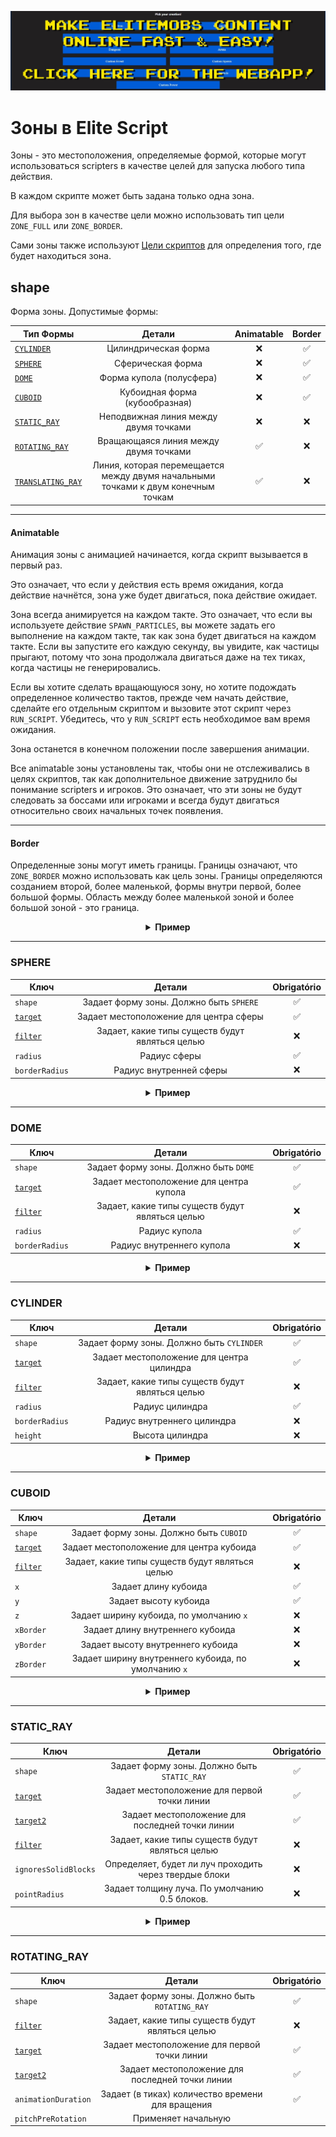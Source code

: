 [![webapp_banner.jpg](../../../img/wiki/webapp_banner.jpg)](https://magmaguy.com/webapp/webapp.html)

# Зоны в Elite Script

Зоны - это местоположения, определяемые формой, которые могут использоваться scripters  в качестве целей для запуска любого типа действия.

В каждом скрипте может быть задана только одна зона.

Для выбора зон в качестве цели можно использовать тип цели `ZONE_FULL` или `ZONE_BORDER`.

Сами зоны также используют [Цели скриптов]($language$/elitemobs/elitescript_targets.md) для определения того, где будет находиться зона.

## shape

Форма зоны. Допустимые формы:

| Тип Формы                                                               | Детали | Animatable | Border |
|--------------------------------------------------------------------------| :-: | :-: | :-: |
| [`CYLINDER`]($language$/elitemobs/elitescript_zones.md&section=cylinder)         | Цилиндрическая форма | ❌ | ✅ |
| [`SPHERE`]($language$/elitemobs/elitescript_zones.md&section=sphere)             | Сферическая форма | ❌ | ✅ |
| [`DOME`]($language$/elitemobs/elitescript_zones.md&section=dome)                 | Форма купола (полусфера) | ❌ | ✅ |
| [`CUBOID`]($language$/elitemobs/elitescript_zones.md&section=cuboid)             | Кубоидная форма (кубообразная) | ❌ | ✅ |
| [`STATIC_RAY`]($language$/elitemobs/elitescript_zones.md&section=static_ray)     | Неподвижная линия между двумя точками | ❌ | ❌ |
| [`ROTATING_RAY`]($language$/elitemobs/elitescript_zones.md&section=rotating_ray) | Вращающаяся линия между двумя точками | ✅ | ❌ |
| [`TRANSLATING_RAY`]($language$/elitemobs/elitescript_zones.md&section=translating_ray) | Линия, которая перемещается между двумя начальными точками к двум конечным точкам | ✅ | ❌ |

---

#### Animatable

Анимация зоны с анимацией начинается, когда скрипт вызывается в первый раз.

Это означает, что если у действия есть время ожидания, когда действие начнётся, зона уже будет двигаться, пока действие ожидает.

Зона всегда анимируется на каждом такте. Это означает, что если вы используете действие `SPAWN_PARTICLES`, вы можете задать его выполнение на каждом такте, так как зона будет двигаться на каждом такте. Если вы запустите его каждую секунду, вы увидите, как частицы прыгают, потому что зона продолжала двигаться даже на тех тиках, когда частицы не генерировались.

Если вы хотите сделать вращающуюся зону, но хотите подождать определенное количество тактов, прежде чем начать действие, сделайте его отдельным скриптом и вызовите этот скрипт через `RUN_SCRIPT`.  Убедитесь, что у  `RUN_SCRIPT`  есть необходимое вам время ожидания.

Зона останется в конечном положении после завершения анимации.

Все animatable зоны установлены так, чтобы они не отслеживались в целях скриптов, так как дополнительное движение затруднило бы понимание scripters  и игроков. Это означает, что эти зоны не будут следовать за боссами или игроками и всегда будут двигаться относительно своих начальных точек появления.

---

#### Border

Определенные зоны могут иметь границы. Границы означают, что `ZONE_BORDER`  можно использовать как цель зоны. Границы определяются созданием второй, более маленькой, формы внутри первой, более большой формы.  Область между более маленькой зоной и более большой зоной - это граница.

<div align="center">

<details> 

<summary><b>Пример</b></summary>

<div align="left">

```yaml
eliteScript:
  Example:
    Events:
      - EliteMobDamagedByPlayerEvent
    Zone:
      shape: CYLINDER
      radius: 4
      borderRadius: 3
      height: 8
      Target:
        targetType: SELF
    Actions:
      - action: SPAWN_PARTICLE
        particles:
          - particle: SMOKE_LARGE
        Target:
          targetType: ZONE_BORDER
        repeatEvery: 5
        times: 20
```

<div align="center">

![elitescript_zones_border.jpg](../../../img/wiki/elitescript_zones_border.jpg)

</div>

Этот скрипт создает дымовые частицы, которые  **только**  появляются на границе зоны в течение 5 секунд (repeat every 5 x times 20 = 100 ticks).

Если бы вы не использовали опцию `ZONE_BORDER`, а вместо этого  опцию  `ZONE_FULL`, то вся зона была бы покрыта дымовыми частицами, как в этом случае:

<div align="center">

![elitescript_zones_borderfull.jpg](../../../img/wiki/elitescript_zones_borderfull.jpg)

</div>

</div>

</details>

</div>

---

### SPHERE

| Ключ                                                         | Детали | Obrigatório |
|-------------------------------------------------------------| :-: | :-: |
| `shape`                                                     | Задает форму зоны. Должно быть `SPHERE` | ✅ |
| [`target`]($language$/elitemobs/elitescript_targets.md)     | Задает местоположение для центра сферы | ✅ |
| [`filter`]($language$/elitemobs/elitescript_zones.md&section=filter) | Задает, какие типы существ будут являться целью | ❌ |
| `radius`                                                    | Радиус сферы | ✅ |
| `borderRadius`                                              | Радиус внутренней сферы | ❌ |

<div align="center">

<details> 

<summary><b>Пример</b></summary>

<div align="left">

```yaml
eliteScript:
  Example:
    Events:
      - EliteMobDamagedByPlayerEvent
    Zone:
      shape: SPHERE
      radius: 4
      borderRadius: 3
      Target:
        targetType: SELF
    Actions:
      - action: SPAWN_PARTICLE
        particles:
          - particle: CLOUD
        Target:
          targetType: ZONE_FULL
        repeatEvery: 5
        times: 20
```

<div align="center">

![elitescript_zones_sphere.jpg](../../../img/wiki/elitescript_zones_sphere.jpg)

</div>

Этот скрипт демонстрирует форму сферы с помощью частиц облака.

</div>

</details>

</div>

---

### DOME

| Ключ                                                         | Детали | Obrigatório |
|-------------------------------------------------------------| :-: | :-: |
| `shape`                                                     | Задает форму зоны. Должно быть `DOME` | ✅ |
| [`target`]($language$/elitemobs/elitescript_targets.md)     | Задает местоположение для центра купола | ✅ |
| [`filter`]($language$/elitemobs/elitescript_zones.md&section=filter) | Задает, какие типы существ будут являться целью | ❌ |
| `radius`                                                    | Радиус купола | ✅ |
| `borderRadius`                                              | Радиус внутреннего купола | ❌ |

<div align="center">

<details> 

<summary><b>Пример</b></summary>

<div align="left">

```yaml
eliteScript:
  Example:
    Events:
      - EliteMobDamagedByPlayerEvent
    Zone:
      shape: DOME
      radius: 4
      borderRadius: 3
      Target:
        targetType: SELF
    Actions:
      - action: SPAWN_PARTICLE
        particles:
          - particle: CLOUD
        Target:
          targetType: ZONE_FULL
        repeatEvery: 5
        times: 20
```

<div align="center">

![elitescript_zones_dome.jpg](../../../img/wiki/elitescript_zones_dome.jpg)

</div>

Этот скрипт демонстрирует форму купола с помощью частиц облака.

</div>

</details>

</div>

---

### CYLINDER

| Ключ                                                         | Детали | Obrigatório |
|-------------------------------------------------------------| :-: | :-: |
| `shape`                                                     | Задает форму зоны. Должно быть `CYLINDER` | ✅ |
| [`target`]($language$/elitemobs/elitescript_targets.md)     | Задает местоположение для центра цилиндра | ✅ |
| [`filter`]($language$/elitemobs/elitescript_zones.md&section=filter) | Задает, какие типы существ будут являться целью | ❌ |
| `radius`                                                    | Радиус цилиндра | ✅ |
| `borderRadius`                                              | Радиус внутреннего цилиндра | ❌ |
| `height`                                                    | Высота цилиндра | ❌ |

<div align="center">

<details> 

<summary><b>Пример</b></summary>

<div align="left">

```yaml
eliteScript:
  Example:
    Events:
      - EliteMobDamagedByPlayerEvent
    Zone:
      shape: CYLINDER
      radius: 4
      borderRadius: 3
      height: 8
      Target:
        targetType: SELF
    Actions:
      - action: SPAWN_PARTICLE
        particles:
          - particle: CLOUD
        Target:
          targetType: ZONE_FULL
        repeatEvery: 5
        times: 20
```

<div align="center">

![elitescript_zones_cylinder.jpg](../../../img/wiki/elitescript_zones_cylinder.jpg)

</div>

Этот скрипт демонстрирует форму цилиндра с помощью частиц облака.

</div>

</details>

</div>

---

### CUBOID

| Ключ                                                         | Детали | Obrigatório |
|-------------------------------------------------------------| :-: | :-: |
| `shape`                                                     | Задает форму зоны. Должно быть `CUBOID` | ✅ |
| [`target`]($language$/elitemobs/elitescript_targets.md)     | Задает местоположение для центра кубоида | ✅ |
| [`filter`]($language$/elitemobs/elitescript_zones.md&section=filter) | Задает, какие типы существ будут являться целью | ❌ |
| `x`                                                         | Задает длину кубоида | ✅ |
| `y`                                                         | Задает высоту кубоида | ✅ |
| `z`                                                         | Задает ширину кубоида, по умолчанию `x` | ❌ |
| `xBorder`                                                   | Задает длину внутреннего кубоида | ❌ |
| `yBorder`                                                   | Задает высоту внутреннего кубоида | ❌ |
| `zBorder`                                                   | Задает ширину внутреннего кубоида, по умолчанию `x` | ❌ |

<div align="center">

<details> 

<summary><b>Пример</b></summary>

<div align="left">

```yaml
eliteScript:
  Example:
    Events:
      - EliteMobDamagedByPlayerEvent
    Zone:
      shape: CUBOID
      x: 4
      y: 4
      z: 4
      xBorder: 3
      yBorder: 3
      zBorder: 3
      Target:
        targetType: SELF
    Actions:
      - action: SPAWN_PARTICLE
        particles:
          - particle: CLOUD
        Target:
          targetType: ZONE_FULL
        repeatEvery: 5
        times: 20
```

<div align="center">

![elitescript_zones_cuboid.jpg](../../../img/wiki/elitescript_zones_cuboid.jpg)

</div>

Этот скрипт демонстрирует форму кубоида с помощью частиц облака.

</div>

</details>

</div>

---

### STATIC_RAY

| Ключ                                                         | Детали | Obrigatório |
|-------------------------------------------------------------| :-: | :-: |
| `shape`                                                     | Задает форму зоны. Должно быть `STATIC_RAY` | ✅ |
| [`target`]($language$/elitemobs/elitescript_targets.md)     | Задает местоположение для первой точки линии | ✅ |
| [`target2`]($language$/elitemobs/elitescript_targets.md)    | Задает местоположение для последней точки линии | ✅ |
| [`filter`]($language$/elitemobs/elitescript_zones.md&section=filter) | Задает, какие типы существ будут являться целью | ❌ |
| `ignoresSolidBlocks`                                        | Определяет, будет ли луч проходить через твердые блоки | ❌ |
| `pointRadius`                                               | Задает толщину луча. По умолчанию 0.5 блоков. | ❌ |

<div align="center">

<details> 

<summary><b>Пример</b></summary>

<div align="left">

```yaml
eliteScript:
  Example:
    Events:
      - EliteMobDamagedByPlayerEvent
    Zone:
      shape: STATIC_RAY
      Target2:
        targetType: DIRECT_TARGET
        offset: 0,1,0
      Target:
        targetType: SELF
        offset: 0,1,0
    Actions:
      - action: SPAWN_PARTICLE
        particles:
          - particle: CLOUD
        Target:
          targetType: ZONE_FULL
        repeatEvery: 5
        times: 20
```

<div align="center">

![elitescript_zones_staticray.jpg](../../../img/wiki/elitescript_zones_staticray.jpg)

</div>

Этот скрипт демонстрирует форму статического луча с помощью частиц облака. 

Мы скорректировали высоту зоны, используя опцию `offset` на обоих концах зоны, чтобы луч появлялся из середины игрока и босса, иначе луч появлялся бы у их ног.

</div>

</details>

</div>

---

### ROTATING_RAY

| Ключ                                                         | Детали | Obrigatório |
|-------------------------------------------------------------| :-: | :-: |
| `shape`                                                     | Задает форму зоны. Должно быть `ROTATING_RAY` | ✅ |
| [`filter`]($language$/elitemobs/elitescript_zones.md&section=filter)  | Задает, какие типы существ будут являться целью | ❌ |
| [`target`]($language$/elitemobs/elitescript_targets.md)     | Задает местоположение для первой точки линии | ✅ |
| [`target2`]($language$/elitemobs/elitescript_targets.md)    | Задает местоположение для последней точки линии | ✅ |
| `animationDuration`                                         | Задает (в тиках) количество времени для вращения | ✅ |
| `pitchPreRotation`                                          | Применяет начальную 

